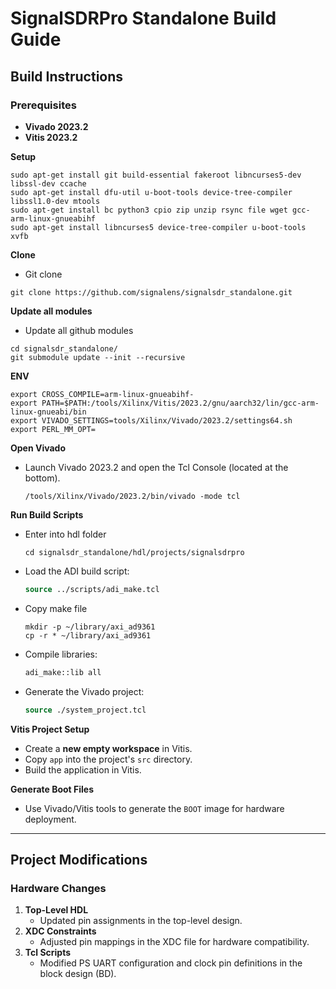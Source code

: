 # SignalSDRPro Standalone Build Guide  

## Build Instructions  

### Prerequisites  
- **Vivado 2023.2**  
- **Vitis 2023.2**  

**Setup**
```
sudo apt-get install git build-essential fakeroot libncurses5-dev libssl-dev ccache
sudo apt-get install dfu-util u-boot-tools device-tree-compiler libssl1.0-dev mtools
sudo apt-get install bc python3 cpio zip unzip rsync file wget gcc-arm-linux-gnueabihf
sudo apt-get install libncurses5 device-tree-compiler u-boot-tools xvfb
```

**Clone**
   - Git clone
   ``` 
   git clone https://github.com/signalens/signalsdr_standalone.git
   ```

**Update all modules**
   - Update all github modules
   ``` 
   cd signalsdr_standalone/
   git submodule update --init --recursive
   ```

**ENV**
   ```
   export CROSS_COMPILE=arm-linux-gnueabihf-
   export PATH=$PATH:/tools/Xilinx/Vitis/2023.2/gnu/aarch32/lin/gcc-arm-linux-gnueabi/bin
   export VIVADO_SETTINGS=tools/Xilinx/Vivado/2023.2/settings64.sh
   export PERL_MM_OPT=
   ```

**Open Vivado**  
   - Launch Vivado 2023.2 and open the Tcl Console (located at the bottom).  
      ```
      /tools/Xilinx/Vivado/2023.2/bin/vivado -mode tcl
      ```

**Run Build Scripts**  
   - Enter into hdl folder
      ```
      cd signalsdr_standalone/hdl/projects/signalsdrpro 
      ```

   - Load the ADI build script:  
     ```tcl
     source ../scripts/adi_make.tcl  
     ```  
   
   - Copy make file
      ```
      mkdir -p ~/library/axi_ad9361
      cp -r * ~/library/axi_ad9361
      ```

   - Compile libraries:  
     ```tcl  
     adi_make::lib all  
     ```  

   - Generate the Vivado project:  
     ```tcl  
     source ./system_project.tcl  
     ```  

**Vitis Project Setup**  
   - Create a **new empty workspace** in Vitis.  
   - Copy `app` into the project's `src` directory.  
   - Build the application in Vitis.  

**Generate Boot Files**  
   - Use Vivado/Vitis tools to generate the `BOOT` image for hardware deployment.  

---

## Project Modifications  

### Hardware Changes  
1. **Top-Level HDL**  
   - Updated pin assignments in the top-level design.  
2. **XDC Constraints**  
   - Adjusted pin mappings in the XDC file for hardware compatibility.  
3. **Tcl Scripts**  
   - Modified PS UART configuration and clock pin definitions in the block design (BD).  
